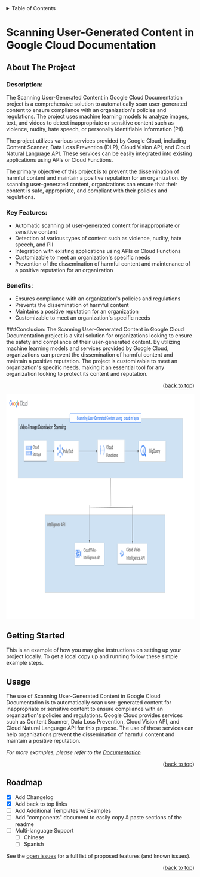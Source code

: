 <!-- TABLE OF CONTENTS -->
<details>
  <summary>Table of Contents</summary>
  <ol>
    <li>
      <a href="#about-the-project">About The Project</a>
       <ul>
            <li><a href="#description">Description</a></li>
            <li><a href="#keyfeature">Key  Features</a></li>
            <li><a href="#benefits">Benefits</a></li>
      </ul>
    </li>
    <li>
      <a href="#getting-started">Getting Started</a>
    </li>
    <li><a href="#usage">Usage</a></li>
    <li><a href="#roadmap">Roadmap</a></li>
  </ol>
</details>


# Scanning User-Generated Content in Google Cloud Documentation
<!-- ABOUT THE PROJECT -->
## About The Project


### Description:
The Scanning User-Generated Content in Google Cloud Documentation project is a comprehensive solution to automatically scan user-generated content to ensure compliance with an organization's policies and regulations. The project uses machine learning models to analyze images, text, and videos to detect inappropriate or sensitive content such as violence, nudity, hate speech, or personally identifiable information (PII).

The project utilizes various services provided by Google Cloud, including Content Scanner, Data Loss Prevention (DLP), Cloud Vision API, and Cloud Natural Language API. These services can be easily integrated into existing applications using APIs or Cloud Functions.

The primary objective of this project is to prevent the dissemination of harmful content and maintain a positive reputation for an organization. By scanning user-generated content, organizations can ensure that their content is safe, appropriate, and compliant with their policies and regulations.

### Key Features:

* Automatic scanning of user-generated content for inappropriate or sensitive content
* Detection of various types of content such as violence, nudity, hate speech, and PII
* Integration with existing applications using APIs or Cloud Functions
* Customizable to meet an organization's specific needs
* Prevention of the dissemination of harmful content and maintenance of a positive reputation for an organization

### Benefits:

* Ensures compliance with an organization's policies and regulations
* Prevents the dissemination of harmful content
* Maintains a positive reputation for an organization
* Customizable to meet an organization's specific needs

###Conclusion:
The Scanning User-Generated Content in Google Cloud Documentation project is a vital solution for organizations looking to ensure the safety and compliance of their user-generated content. By utilizing machine learning models and services provided by Google Cloud, organizations can prevent the dissemination of harmful content and maintain a positive reputation. The project is customizable to meet an organization's specific needs, making it an essential tool for any organization looking to protect its content and reputation.

<p align="right">(<a href="#readme-top">back to top</a>)</p>

<a href="https://github.com/othneildrew/Best-README-Template">
    <img src="Scanning User-Generated Content in Google Cloud Documentation.png" alt="" width="800" height="600">
  </a>


<!-- GETTING STARTED -->
## Getting Started



This is an example of how you may give instructions on setting up your project locally.
To get a local copy up and running follow these simple example steps.

<!-- USAGE EXAMPLES -->
## Usage

The use of Scanning User-Generated Content in Google Cloud Documentation is to automatically scan user-generated content for inappropriate or sensitive content to ensure compliance with an organization's policies and regulations. Google Cloud provides services such as Content Scanner, Data Loss Prevention, Cloud Vision API, and Cloud Natural Language API for this purpose. The use of these services can help organizations prevent the dissemination of harmful content and maintain a positive reputation.

_For more examples, please refer to the [Documentation](https://docs.google.com/document/d/1dO6SWhzOx5_3xxmB-kMPSnxChTof5Vq8R1NkMDavTMU/edit?usp=sharing)_

<p align="right">(<a href="#readme-top">back to top</a>)</p>



<!-- ROADMAP -->
## Roadmap

- [x] Add Changelog
- [x] Add back to top links
- [ ] Add Additional Templates w/ Examples
- [ ] Add "components" document to easily copy & paste sections of the readme
- [ ] Multi-language Support
    - [ ] Chinese
    - [ ] Spanish

See the [open issues](https://github.com/othneildrew/Best-README-Template/issues) for a full list of proposed features (and known issues).

<p align="right">(<a href="#readme-top">back to top</a>)</p>
